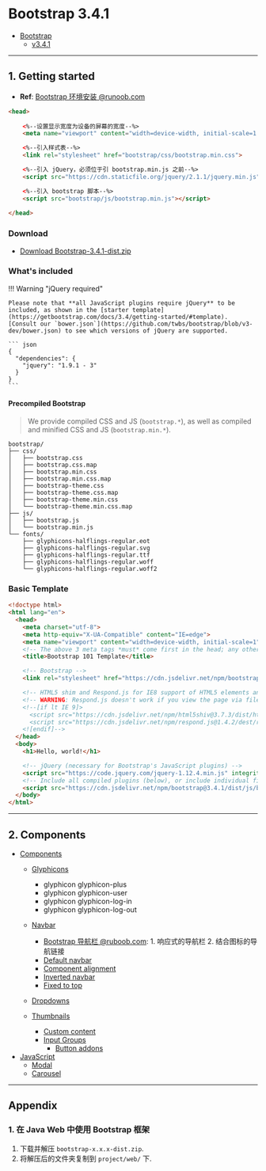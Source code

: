 # Bootstrap 3.4.1

-   [Bootstrap](https://getbootstrap.com/)
    -   [v3.4.1](https://getbootstrap.com/docs/3.4/)

---

## 1. Getting started

-   **Ref**: [Bootstrap 环境安装 @runoob.com](https://www.runoob.com/bootstrap/bootstrap-environment-setup.html)

``` html title="配置 Bootstrap 环境"
<head>
  
    <%--设置显示宽度为设备的屏幕的宽度--%>
    <meta name="viewport" content="width=device-width, initial-scale=1.0">

    <%--引入样式表--%>
    <link rel="stylesheet" href="bootstrap/css/bootstrap.min.css">

    <%--引入 jQuery，必须位于引 bootstrap.min.js 之前--%>
    <script src="https://cdn.staticfile.org/jquery/2.1.1/jquery.min.js"></script>

    <%--引入 bootstrap 脚本--%>
    <script src="bootstrap/js/bootstrap.min.js"></script>
      
</head>
```

### Download

-   [Download Bootstrap-3.4.1-dist.zip](https://github.com/twbs/bootstrap/releases/download/v3.4.1/bootstrap-3.4.1-dist.zip)

### What's included

!!! Warning "jQuery required"

    Please note that **all JavaScript plugins require jQuery** to be included, as shown in the [starter template](https://getbootstrap.com/docs/3.4/getting-started/#template). [Consult our `bower.json`](https://github.com/twbs/bootstrap/blob/v3-dev/bower.json) to see which versions of jQuery are supported.
    
    ``` json
    {
      "dependencies": {
        "jquery": "1.9.1 - 3"
      }
    }
    ```

#### Precompiled Bootstrap

>   We provide compiled CSS and JS (`bootstrap.*`), as well as compiled and minified CSS and JS (`bootstrap.min.*`).

```
bootstrap/
├── css/
│   ├── bootstrap.css
│   ├── bootstrap.css.map
│   ├── bootstrap.min.css
│   ├── bootstrap.min.css.map
│   ├── bootstrap-theme.css
│   ├── bootstrap-theme.css.map
│   ├── bootstrap-theme.min.css
│   └── bootstrap-theme.min.css.map
├── js/
│   ├── bootstrap.js
│   └── bootstrap.min.js
└── fonts/
    ├── glyphicons-halflings-regular.eot
    ├── glyphicons-halflings-regular.svg
    ├── glyphicons-halflings-regular.ttf
    ├── glyphicons-halflings-regular.woff
    └── glyphicons-halflings-regular.woff2
```

### Basic Template

``` html
<!doctype html>
<html lang="en">
  <head>
    <meta charset="utf-8">
    <meta http-equiv="X-UA-Compatible" content="IE=edge">
    <meta name="viewport" content="width=device-width, initial-scale=1">
    <!-- The above 3 meta tags *must* come first in the head; any other head content must come *after* these tags -->
    <title>Bootstrap 101 Template</title>

    <!-- Bootstrap -->
    <link rel="stylesheet" href="https://cdn.jsdelivr.net/npm/bootstrap@3.4.1/dist/css/bootstrap.min.css" integrity="sha384-HSMxcRTRxnN+Bdg0JdbxYKrThecOKuH5zCYotlSAcp1+c8xmyTe9GYg1l9a69psu" crossorigin="anonymous">

    <!-- HTML5 shim and Respond.js for IE8 support of HTML5 elements and media queries -->
    <!-- WARNING: Respond.js doesn't work if you view the page via file:// -->
    <!--[if lt IE 9]>
      <script src="https://cdn.jsdelivr.net/npm/html5shiv@3.7.3/dist/html5shiv.min.js"></script>
      <script src="https://cdn.jsdelivr.net/npm/respond.js@1.4.2/dest/respond.min.js"></script>
    <![endif]-->
  </head>
  <body>
    <h1>Hello, world!</h1>

    <!-- jQuery (necessary for Bootstrap's JavaScript plugins) -->
    <script src="https://code.jquery.com/jquery-1.12.4.min.js" integrity="sha384-nvAa0+6Qg9clwYCGGPpDQLVpLNn0fRaROjHqs13t4Ggj3Ez50XnGQqc/r8MhnRDZ" crossorigin="anonymous"></script>
    <!-- Include all compiled plugins (below), or include individual files as needed -->
    <script src="https://cdn.jsdelivr.net/npm/bootstrap@3.4.1/dist/js/bootstrap.min.js" integrity="sha384-aJ21OjlMXNL5UyIl/XNwTMqvzeRMZH2w8c5cRVpzpU8Y5bApTppSuUkhZXN0VxHd" crossorigin="anonymous"></script>
  </body>
</html>
```



---

## 2. Components

-   [Components](https://getbootstrap.com/docs/3.4/components/)
    -   [Glyphicons](https://getbootstrap.com/docs/3.4/components/#glyphicons)
        -   glyphicon glyphicon-plus
        -   glyphicon glyphicon-user
        -   glyphicon glyphicon-log-in
        -   glyphicon glyphicon-log-out

    -   [Navbar](https://getbootstrap.com/docs/3.4/components/#navbar)
        -   [Bootstrap 导航栏 @ruboob.com](https://www.runoob.com/bootstrap/bootstrap-navbar.html): 1. 响应式的导航栏 2. 结合图标的导航链接
        -   [Default navbar](https://getbootstrap.com/docs/3.4/components/#navbar-default)
        -   [Component alignment](https://getbootstrap.com/docs/3.4/components/#navbar-component-alignment)
        -   [Inverted navbar](https://getbootstrap.com/docs/3.4/components/#navbar-inverted)
        -   [Fixed to top](https://getbootstrap.com/docs/3.4/components/#navbar-fixed-top)
    -   [Dropdowns](https://getbootstrap.com/docs/3.4/components/#dropdowns)
    -   [Thumbnails](https://getbootstrap.com/docs/3.4/components/#thumbnails)
        -   [Custom content](https://getbootstrap.com/docs/3.4/components/#thumbnails-custom-content)
        -   [Input Groups](https://getbootstrap.com/docs/3.4/components/#input-groups)
            -   [Button addons](https://getbootstrap.com/docs/3.4/components/#input-groups-buttons)
-   [JavaScript](https://getbootstrap.com/docs/3.4/javascript/)
    -   [Modal](https://getbootstrap.com/docs/3.4/javascript/#modals)
    -   [Carousel](https://getbootstrap.com/docs/3.4/javascript/#carousel)

---

## Appendix

### 1. 在 Java Web 中使用 Bootstrap 框架

1.   下载并解压 `bootstrap-x.x.x-dist.zip`.
2.   将解压后的文件夹复制到 `project/web/` 下.

